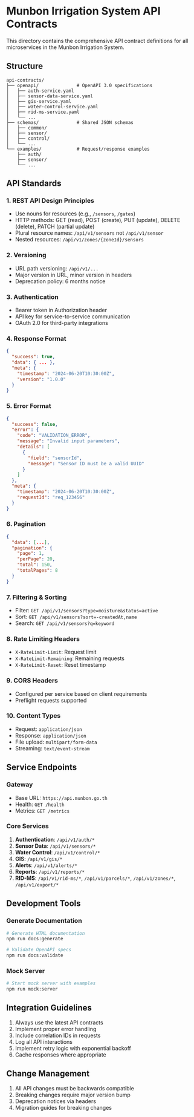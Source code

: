 # Munbon Irrigation System API Contracts

This directory contains the comprehensive API contract definitions for all microservices in the Munbon Irrigation System.

## Structure

```
api-contracts/
├── openapi/              # OpenAPI 3.0 specifications
│   ├── auth-service.yaml
│   ├── sensor-data-service.yaml
│   ├── gis-service.yaml
│   ├── water-control-service.yaml
│   ├── rid-ms-service.yaml
│   └── ...
├── schemas/              # Shared JSON schemas
│   ├── common/
│   ├── sensor/
│   ├── control/
│   └── ...
└── examples/             # Request/response examples
    ├── auth/
    ├── sensor/
    └── ...
```

## API Standards

### 1. **REST API Design Principles**
- Use nouns for resources (e.g., `/sensors`, `/gates`)
- HTTP methods: GET (read), POST (create), PUT (update), DELETE (delete), PATCH (partial update)
- Plural resource names: `/api/v1/sensors` not `/api/v1/sensor`
- Nested resources: `/api/v1/zones/{zoneId}/sensors`

### 2. **Versioning**
- URL path versioning: `/api/v1/...`
- Major version in URL, minor version in headers
- Deprecation policy: 6 months notice

### 3. **Authentication**
- Bearer token in Authorization header
- API key for service-to-service communication
- OAuth 2.0 for third-party integrations

### 4. **Response Format**
```json
{
  "success": true,
  "data": { ... },
  "meta": {
    "timestamp": "2024-06-20T10:30:00Z",
    "version": "1.0.0"
  }
}
```

### 5. **Error Format**
```json
{
  "success": false,
  "error": {
    "code": "VALIDATION_ERROR",
    "message": "Invalid input parameters",
    "details": [
      {
        "field": "sensorId",
        "message": "Sensor ID must be a valid UUID"
      }
    ]
  },
  "meta": {
    "timestamp": "2024-06-20T10:30:00Z",
    "requestId": "req_123456"
  }
}
```

### 6. **Pagination**
```json
{
  "data": [...],
  "pagination": {
    "page": 1,
    "perPage": 20,
    "total": 150,
    "totalPages": 8
  }
}
```

### 7. **Filtering & Sorting**
- Filter: `GET /api/v1/sensors?type=moisture&status=active`
- Sort: `GET /api/v1/sensors?sort=-createdAt,name`
- Search: `GET /api/v1/sensors?q=keyword`

### 8. **Rate Limiting Headers**
- `X-RateLimit-Limit`: Request limit
- `X-RateLimit-Remaining`: Remaining requests
- `X-RateLimit-Reset`: Reset timestamp

### 9. **CORS Headers**
- Configured per service based on client requirements
- Preflight requests supported

### 10. **Content Types**
- Request: `application/json`
- Response: `application/json`
- File upload: `multipart/form-data`
- Streaming: `text/event-stream`

## Service Endpoints

### Gateway
- Base URL: `https://api.munbon.go.th`
- Health: `GET /health`
- Metrics: `GET /metrics`

### Core Services
1. **Authentication**: `/api/v1/auth/*`
2. **Sensor Data**: `/api/v1/sensors/*`
3. **Water Control**: `/api/v1/control/*`
4. **GIS**: `/api/v1/gis/*`
5. **Alerts**: `/api/v1/alerts/*`
6. **Reports**: `/api/v1/reports/*`
7. **RID-MS**: `/api/v1/rid-ms/*`, `/api/v1/parcels/*`, `/api/v1/zones/*`, `/api/v1/export/*`

## Development Tools

### Generate Documentation
```bash
# Generate HTML documentation
npm run docs:generate

# Validate OpenAPI specs
npm run docs:validate
```

### Mock Server
```bash
# Start mock server with examples
npm run mock:server
```

## Integration Guidelines

1. Always use the latest API contracts
2. Implement proper error handling
3. Include correlation IDs in requests
4. Log all API interactions
5. Implement retry logic with exponential backoff
6. Cache responses where appropriate

## Change Management

1. All API changes must be backwards compatible
2. Breaking changes require major version bump
3. Deprecation notices via headers
4. Migration guides for breaking changes